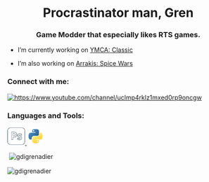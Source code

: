 <h1 align="center">Procrastinator man, Gren</h1>
<h3 align="center">Game Modder that especially likes RTS games.</h3>

- I’m currently working on [YMCA: Classic](https://github.com/gdigrenadier/Arrakis-Spice-Wars)

- I’m also working on [Arrakis: Spice Wars](https://github.com/gdigrenadier/Arrakis-Spice-Wars)

<h3 align="left">Connect with me:</h3>
<p align="left">
<a href="https://www.youtube.com/c/https://www.youtube.com/channel/uclmp4rklz1mxed0rp9oncgw" target="blank"><img align="center" src="https://raw.githubusercontent.com/rahuldkjain/github-profile-readme-generator/master/src/images/icons/Social/youtube.svg" alt="https://www.youtube.com/channel/uclmp4rklz1mxed0rp9oncgw" height="30" width="40" /></a>
</p>

<h3 align="left">Languages and Tools:</h3>
<p align="left"> <a href="https://www.photoshop.com/en" target="_blank" rel="noreferrer"> <img src="https://raw.githubusercontent.com/devicons/devicon/master/icons/photoshop/photoshop-line.svg" alt="photoshop" width="40" height="40"/> </a> <a href="https://www.python.org" target="_blank" rel="noreferrer"> <img src="https://raw.githubusercontent.com/devicons/devicon/master/icons/python/python-original.svg" alt="python" width="40" height="40"/> </a> </p>

<p>&nbsp;<img align="center" src="https://github-readme-stats.vercel.app/api?username=gdigrenadier&show_icons=true&locale=en" alt="gdigrenadier" /></p>

<p><img align="center" src="https://github-readme-streak-stats.herokuapp.com/?user=gdigrenadier&" alt="gdigrenadier" /></p>
